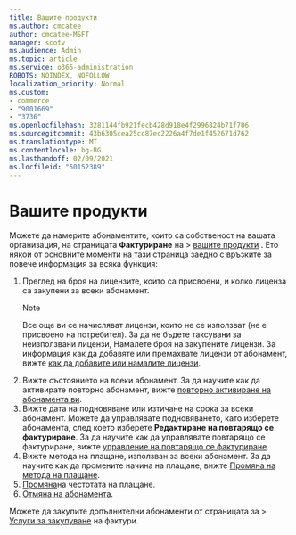 ```yaml
---
title: Вашите продукти
ms.author: cmcatee
author: cmcatee-MSFT
manager: scotv
ms.audience: Admin
ms.topic: article
ms.service: o365-administration
ROBOTS: NOINDEX, NOFOLLOW
localization_priority: Normal
ms.custom:
- commerce
- "9001669"
- "3736"
ms.openlocfilehash: 3281144fb921fecb428d918e4f2996824b71f706
ms.sourcegitcommit: 43b6305cea25cc87ec2226a4f7de1f452671d762
ms.translationtype: MT
ms.contentlocale: bg-BG
ms.lasthandoff: 02/09/2021
ms.locfileid: "50152389"
---
```

# <a name="your-products"></a>Вашите продукти

Можете да намерите абонаментите, които са собственост на вашата организация, на страницата **Фактуриране** на  >  [вашите продукти](https://go.microsoft.com/fwlink/p/?linkid=842054) . Ето някои от основните моменти на тази страница заедно с връзките за повече информация за всяка функция:

1. Преглед на броя на лицензите, които са присвоени, и колко лиценза са закупени за всеки абонамент.
    > [!NOTE]
    > Все още ви се начисляват лицензи, които не се използват (не е присвоено на потребител). За да не бъдете таксувани за неизползвани лицензи, Намалете броя на закупените лицензи. За информация как да добавяте или премахвате лицензи от абонамент, вижте [как да добавите или намалите лицензи](https://docs.microsoft.com/alchemyinsights/how-to-add-or-reduce-licenses).
2. Вижте състоянието на всеки абонамент. За да научите как да активирате повторно абонамент, вижте [повторно активиране на абонамента ви](reactivate-your-subscription.md).
3. Вижте дата на подновяване или изтичане на срока за всеки абонамент. Можете да управлявате подновяването, като изберете абонамента, след което изберете **Редактиране на повтарящо се фактуриране**. За да научите как да управлявате повтарящо се фактуриране, вижте [управление на повтарящо се фактуриране](manage-auto-renewal.md).
4. Вижте метода на плащане, използван за всеки абонамент. За да научите как да промените начина на плащане, вижте [Промяна на метода на плащане](change-payment-method.md).
5. [Промяна](change-how-often-you-pay.md)на честотата на плащане.
6. [Отмяна на абонамента](https://go.microsoft.com/fwlink/?linkid=2119113).

Можете да закупите допълнителни абонаменти от страницата за   >  [Услуги за закупуване](https://go.microsoft.com/fwlink/p/?linkid=868433) на фактури.